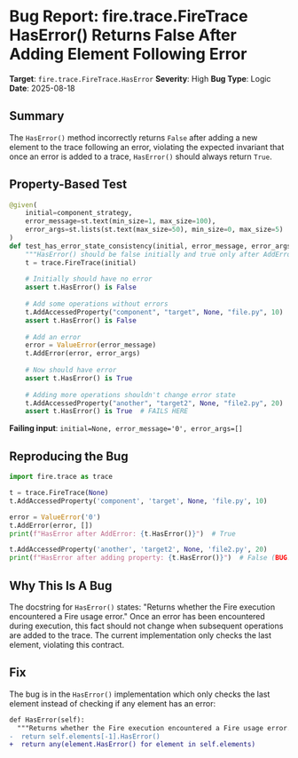 # Bug Report: fire.trace.FireTrace HasError() Returns False After Adding Element Following Error

**Target**: `fire.trace.FireTrace.HasError`
**Severity**: High
**Bug Type**: Logic
**Date**: 2025-08-18

## Summary

The `HasError()` method incorrectly returns `False` after adding a new element to the trace following an error, violating the expected invariant that once an error is added to a trace, `HasError()` should always return `True`.

## Property-Based Test

```python
@given(
    initial=component_strategy,
    error_message=st.text(min_size=1, max_size=100),
    error_args=st.lists(st.text(max_size=50), min_size=0, max_size=5)
)
def test_has_error_state_consistency(initial, error_message, error_args):
    """HasError() should be false initially and true only after AddError()."""
    t = trace.FireTrace(initial)
    
    # Initially should have no error
    assert t.HasError() is False
    
    # Add some operations without errors
    t.AddAccessedProperty("component", "target", None, "file.py", 10)
    assert t.HasError() is False
    
    # Add an error
    error = ValueError(error_message)
    t.AddError(error, error_args)
    
    # Now should have error
    assert t.HasError() is True
    
    # Adding more operations shouldn't change error state
    t.AddAccessedProperty("another", "target2", None, "file2.py", 20)
    assert t.HasError() is True  # FAILS HERE
```

**Failing input**: `initial=None, error_message='0', error_args=[]`

## Reproducing the Bug

```python
import fire.trace as trace

t = trace.FireTrace(None)
t.AddAccessedProperty('component', 'target', None, 'file.py', 10)

error = ValueError('0')
t.AddError(error, [])
print(f"HasError after AddError: {t.HasError()}")  # True

t.AddAccessedProperty('another', 'target2', None, 'file2.py', 20)
print(f"HasError after adding property: {t.HasError()}")  # False (BUG!)
```

## Why This Is A Bug

The docstring for `HasError()` states: "Returns whether the Fire execution encountered a Fire usage error." Once an error has been encountered during execution, this fact should not change when subsequent operations are added to the trace. The current implementation only checks the last element, violating this contract.

## Fix

The bug is in the `HasError()` implementation which only checks the last element instead of checking if any element has an error:

```diff
def HasError(self):
  """Returns whether the Fire execution encountered a Fire usage error."""
-  return self.elements[-1].HasError()
+  return any(element.HasError() for element in self.elements)
```